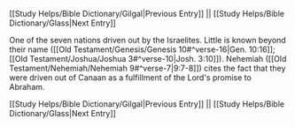[[Study Helps/Bible Dictionary/Gilgal|Previous Entry]]  ||  [[Study Helps/Bible Dictionary/Glass|Next Entry]]

 One of the seven nations driven out by the Israelites. Little is known beyond their name ([[Old Testament/Genesis/Genesis 10#^verse-16|Gen. 10:16]]; [[Old Testament/Joshua/Joshua 3#^verse-10|Josh. 3:10]]). Nehemiah ([[Old Testament/Nehemiah/Nehemiah 9#^verse-7|9:7-8]]) cites the fact that they were driven out of Canaan as a fulfillment of the Lord's promise to Abraham.

[[Study Helps/Bible Dictionary/Gilgal|Previous Entry]]  ||  [[Study Helps/Bible Dictionary/Glass|Next Entry]]